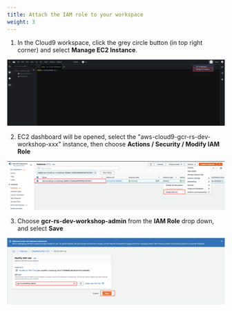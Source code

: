 ```yaml
---
title: Attach the IAM role to your workspace
weight: 3
---
```


1. In the Cloud9 workspace, click the grey circle button (in top right corner) and select **Manage EC2 Instance**.

![Cloud9 Manage EC2 Instance](/images/cloud9-manage-ec2.png)

2. EC2 dashboard will be opened, select the "aws-cloud9-gcr-rs-dev-workshop-xxx" instance, then choose **Actions / Security / Modify IAM Role**

![EC2 Modify Role](/images/ec2-modify-role.png)

3. Choose **gcr-rs-dev-workshop-admin** from the **IAM Role** drop down, and select **Save**

![EC2 Modify Role](/images/ec2-select-role.png)

